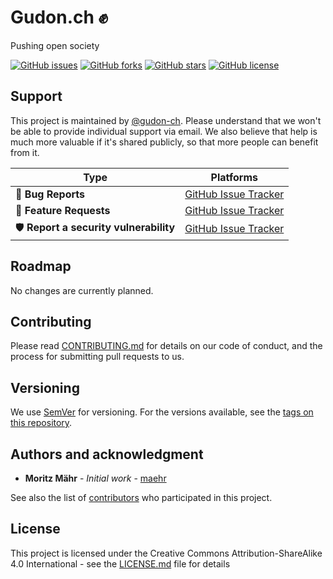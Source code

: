 # Gudon.ch ✊

Pushing open society

[![GitHub issues](https://img.shields.io/github/issues/gudon-ch/gudon-ch.github.io.svg)](https://github.com/gudon-ch/gudon-ch.github.io/issues)
[![GitHub forks](https://img.shields.io/github/forks/gudon-ch/gudon-ch.github.io.svg)](https://github.com/gudon-ch/gudon-ch.github.io/network)
[![GitHub stars](https://img.shields.io/github/stars/gudon-ch/gudon-ch.github.io.svg)](https://github.com/gudon-ch/gudon-ch.github.io/stargazers)
[![GitHub license](https://img.shields.io/github/license/gudon-ch/gudon-ch.github.io.svg)](https://github.com/gudon-ch/gudon-ch.github.io/blob/master/LICENSE.md)

## Support

This project is maintained by [@gudon-ch](https://github.com/gudon-ch). Please understand that we won't be able to provide individual support via email. We also believe that help is much more valuable if it's shared publicly, so that more people can benefit from it.

| Type                   | Platforms                                                    |
| ---------------------- | ------------------------------------------------------------ |
| 🚨 **Bug Reports**      | [GitHub Issue Tracker](https://github.com/gudon-ch/gudon-ch.github.io/issues) |
| 🎁 **Feature Requests** | [GitHub Issue Tracker](https://github.com/gudon-ch/gudon-ch.github.io/issues) |
| 🛡 **Report a security vulnerability**      | [GitHub Issue Tracker](https://github.com/gudon-ch/gudon-ch.github.io/issues) |

## Roadmap

No changes are currently planned.

## Contributing

Please read [CONTRIBUTING.md](CONTRIBUTING.md) for details on our code of conduct, and the process for submitting pull requests to us.

## Versioning

We use [SemVer](http://semver.org/) for versioning. For the versions available, see the [tags on this repository](https://github.com/gudon-ch/gudon-ch.github.io/tags).

## Authors and acknowledgment

- **Moritz Mähr** - _Initial work_ - [maehr](https://github.com/maehr)

See also the list of [contributors](https://github.com/gudon-ch/gudon-ch.github.io/graphs/contributors) who participated in this project.

## License

This project is licensed under the Creative Commons Attribution-ShareAlike 4.0 International - see the [LICENSE.md](LICENSE.md) file for details

